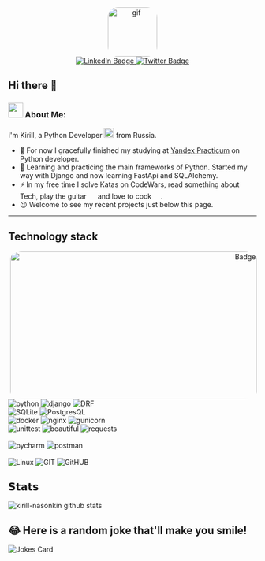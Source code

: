 <div id="header" align="center">
  <img alt="gif" src="https://media.giphy.com/media/v1.Y2lkPTc5MGI3NjExYWUwM2ZhNTlkYTYyNTBjM2JlYWNiMmFkNWZkYmUyZjhhZDRlODE4OCZlcD12MV9pbnRlcm5hbF9naWZzX2dpZklkJmN0PWc/du3J3cXyzhj75IOgvA/giphy.gif" width="100" style="border-radius: 20%"/>
</div>
<div id="badges" align="center">
  <a href="https://t.me/k_nasonkin">
    <img src="https://img.shields.io/badge/Telegram-blue?style=for-the-badge&logo=telegram&logoColor=white" alt="LinkedIn Badge"/>
  </a>
  <a href="mailto:kirill.nasonkin@yandex.ru">
    <img src="https://img.shields.io/badge/email-yellow?style=for-the-badge&logo=mail.ru&logoColor=red" alt="Twitter Badge"/>
  </a>
  <a href="https://leetcode.com/kirill-nasonkin/">
    </a>
</div>

## Hi there 👋

### <img src="https://cdn-icons-png.flaticon.com/512/5044/5044500.png" width=30> About Me:

I'm Kirill, a Python Developer <img src="https://media.giphy.com/media/WUlplcMpOCEmTGBtBW/giphy.gif" width="20"> from Russia.

- 🔭 For now I gracefully finished my studying
  at <a href="https://practicum.yandex.ru/profile/backend-developer/">Yandex Practicum</a> on Python developer.
- 🌱 Learning and practicing the main frameworks of Python. Started my way with Django and now learning FastApi and SQLAlchemy.
- ⚡ In my free time I solve Katas on CodeWars, read something about Tech, play the
  guitar <img src="https://cdn-icons-png.flaticon.com/512/2816/2816775.png" width="15"> and love to
  cook <img src="https://cdn-icons-png.flaticon.com/512/1027/1027179.png" width=15>.
- 😉 Welcome to see my recent projects just below this page.
---

## Technology stack

<div id="techs" align="center">
  <div id="gif" align="right">
    <img align="right" style="border-radius: 5%" width="500" height="300" src="https://media.giphy.com/media/v1.Y2lkPTc5MGI3NjExNjY5Njk3YzZjZjBhZjRjMGRhMmU5MTNmMWM1OTRlZWIzZTEwZmE1OCZlcD12MV9pbnRlcm5hbF9naWZzX2dpZklkJmN0PWc/dWesBcTLavkZuG35MI/giphy.gif" alt="Badge"/>
  </div>
  <div id="" align="left">
    <img src="https://img.shields.io/badge/python-blue?style=for-the-badge&logo=python&logoColor=yellow" alt="python"/>
    <img src="https://img.shields.io/badge/django-green?style=for-the-badge&logo=django&logoColor=white" alt="django"/>
    <img src="https://img.shields.io/badge/DRF-red?style=for-the-badge&logo=DRF&logoColor=white" alt="DRF"/> <br>
    <img src="https://img.shields.io/badge/SQLite-07405E?style=for-the-badge&logo=sqlite&logoColor=white" alt="SQLite"/>
    <img src="https://img.shields.io/badge/PostgresQL-blue?style=for-the-badge&logo=postgresql&logoColor=white" alt="PostgresQL"/> <br>
    <img src="https://img.shields.io/badge/docker-blue?style=for-the-badge&logo=docker&logoColor=white" alt="docker"/>
    <img src="https://img.shields.io/badge/nginx-black?style=for-the-badge&logo=nginx&logoColor=white" alt="nginx"/>
    <img src="https://img.shields.io/badge/gunicorn-grey?style=for-the-badge&logo=gunicorn&logoColor=green" alt="gunicorn"/><br>
    <img src="https://img.shields.io/badge/unittest-green?style=for-the-badge&logo=testcafe&logoColor=white" alt="unittest"/>
    <img src="https://img.shields.io/badge/beautiful soup-grey?style=for-the-badge&logo=&logoColor=white" alt="beautiful"/>
    <img src="https://img.shields.io/badge/requests-black?style=for-the-badge&logo=&logoColor=white" alt="requests"/><br>
    <br>
    <img src="https://img.shields.io/badge/pycharm-black?style=for-the-badge&logo=pycharm&logoColor=white" alt="pycharm"/>
    <img src="https://img.shields.io/badge/postman-yellow?style=for-the-badge&logo=postman&logoColor=orange" alt="postman"/><br>
    <br>
    <img src="https://img.shields.io/badge/Linux-black?style=for-the-badge&logo=linux&logoColor=orange" alt="Linux"/>
    <img src="https://img.shields.io/badge/GIT-black?style=for-the-badge&logo=git&logoColor=red" alt="GIT"/>
    <img src="https://img.shields.io/badge/GitHUB-black?style=for-the-badge&logo=github&logoColor=white" alt="GitHUB"/>
  </div>
</div>

## 𝗦𝘁𝗮𝘁𝘀

![kirill-nasonkin github stats](https://github-readme-stats.vercel.app/api?username=kirill-nasonkin&show_icons=true&theme=monokai&include_all_commits=true&count_private=true)

## 😂 Here is a random joke that'll make you smile!

![Jokes Card](https://readme-jokes.vercel.app/api)

